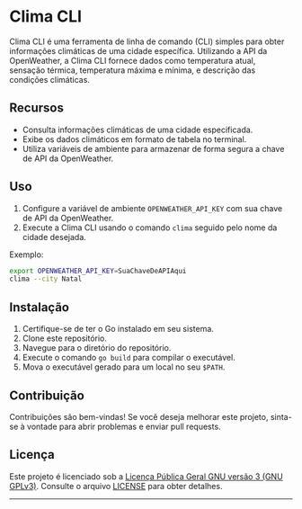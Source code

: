 # Clima CLI

Clima CLI é uma ferramenta de linha de comando (CLI) simples para obter informações climáticas de uma cidade específica. Utilizando a API da OpenWeather, a Clima CLI fornece dados como temperatura atual, sensação térmica, temperatura máxima e mínima, e descrição das condições climáticas.

## Recursos

- Consulta informações climáticas de uma cidade especificada.
- Exibe os dados climáticos em formato de tabela no terminal.
- Utiliza variáveis de ambiente para armazenar de forma segura a chave de API da OpenWeather.

## Uso

1. Configure a variável de ambiente `OPENWEATHER_API_KEY` com sua chave de API da OpenWeather.
2. Execute a Clima CLI usando o comando `clima` seguido pelo nome da cidade desejada.

Exemplo:

```sh
export OPENWEATHER_API_KEY=SuaChaveDeAPIAqui
clima --city Natal
```

## Instalação

1. Certifique-se de ter o Go instalado em seu sistema.
2. Clone este repositório.
3. Navegue para o diretório do repositório.
4. Execute o comando `go build` para compilar o executável.
5. Mova o executável gerado para um local no seu `$PATH`.

## Contribuição

Contribuições são bem-vindas! Se você deseja melhorar este projeto, sinta-se à vontade para abrir problemas e enviar pull requests.

## Licença

Este projeto é licenciado sob a [Licença Pública Geral GNU versão 3 (GNU GPLv3)](LICENSE). Consulte o arquivo [LICENSE](LICENSE) para obter detalhes.

---